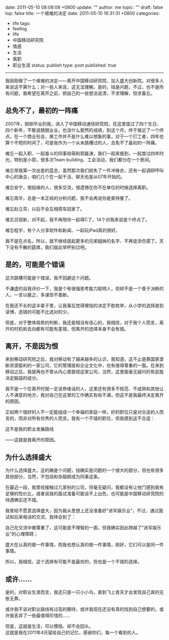 date: 2011-05-10 08:08:08 +0800
update: ""
author: me
topic: ""
draft: false
top: false
title: 一个艰难的决定
date: 2011-05-10 16:31:31 +0800
categories:
- life
tags:
- feeling
- life
- 中国移动研究院
- 情感
- 生活
- 离职
- 职业生涯
status: publish
type: post
published: true
---
<div>

<p id="internal-source-marker_0.6600217127706856">我刚刚做了一个艰难的决定——离开中国移动研究院，加入盛大创新院。对很多人来说这不算什么；对一些人来说，这无法理解。是的，钱是问题，不过，也不是所有问题，我希望在离开之前，把自己的一些想法说清，不求理解，但求备忘。</p>

<h2>总免不了，最初的一阵痛</h2>

<p>2007年，刚刚毕业的我，进入了中国移动通信研究院，在这里度过了四个生日、四个新年，不敢说兢兢业业，也没什么斐然的成绩，到这个月，终于接近了一个终点。在一个商业社会，换工作并不是什么难以想象的事，对于一个打工者，四年也算个不短的时间了，可是我作为一个从未跳槽过的人，总免不了最初的一阵痛。</p>

<p>难忘一起入职、一起奋斗的同事徐萌和郭磊涛，我们一起来报到，一起度过四年时光，特别是小郭，很多次Team building、工会活动，我们都分在一个房间。</p>

<p>难忘带我第一次出差的蓝总，虽然那次我们损失了一件冲锋衣，还有一起调研呼叫中心的唐总，咱们几个在一起干活、聊天也是从07年开始的。</p>

<p>难忘安宁，很投缘的人，很多交流，很遗憾在你不在单位的时候选择离职。</p>

<p>难忘周华，总是一本正经的分析问题，我不会再说你是奥特曼了。</p>

<p>难忘赵立芬，以后不会互相搭车回家了。</p>

<p>难忘吕锐新，对不起，我不再陪你一起得C了，14个对我来说是个终点了。</p>

<p>难忘程宇，有个人分享软件和新闻、一起玩iPad真的很好。</p>

<p>我不是在点名，所以，就不继续提起更多的兄弟姐妹的名字、不再徒添伤感了。天下没有不散的筵席，我们就此举杯别过吧。</p>

<h2>是的，可能是个错误</h2>

<p>这次跳槽可能是个错误，我不回避这个问题。</p>

<p>不谦虚的自我评价一下，我是个有很强思考能力聪明人，但却不是一个善于决断的人，一言以蔽之，多谋但不善断。</p>

<p>在我还不长的这半辈子里，让我事后觉得懊恼的决定不胜枚举，从小学的选择直到读博，选错的可能不比选对的少。</p>

<p>但是，对于整体局势的判断，我还是相当有信心的，我相信，对于我个人而言，离开的时机和去向都有可能有差错，但离开的选择本身不会有错。</p>

<h2>离开，不是因为恨</h2>

<p>来到移动研究院之后，我对移动有了越来越多的认识，我知道，这不止是靠国家垄断资源盈利的一家公司，它的管理层和企业文化中，也有值得尊重的一面。在来到移动之后，我就再也不曾从内心里鄙视这家公司，当然，这里面毫无疑问的有屁股决定脑袋的成分。</p>

<p>我不是一个在离开时就一定说恭维话的人，这里还有很多不规范、不成熟和其他让人不满意的地方，我对自己在这里的工作确实有些不满，但这不是我最终决定离开的原因。</p>

<p>正如两个很好的人不一定能组成一个幸福的家庭一样，好的职位只是对合适的人而言的，而非对所有优秀的人而言。我有一个不错的职位，但我感到这不合适：</p>

<p>这不是我的职业发展路线</p>

<p>——这就是我离开的原因。</p>

<h2>为什么选择盛大</h2>

<p>为什么选择盛大，这的确是个问题，钱确实是问题的一个很大的部分，但也有很多其他部分，当然，不包括和张靓颖成为同事这条。</p>

<p>在最近一段，我曾经接触过几家别的公司，但毫无疑问，我都没有让他门感到我有足够的性价比，或者说我的面试准备可能谈不上出色，也可能是中国移动研究院的待遇确实还不错。</p>

<p>我曾经不愿意选择盛大，因为我从思想上还没准备好“进军娱乐业”，不过，通过面试和后来电话的交流，我体会到了：</p>

<p>自己在交流中被尊重了，这可能是不理智的一面，但我确实因此跨越了“进军娱乐业”的心理障碍；</p>

<p>盛大在认真的做一件事情，而我也想认真的做一件事情，刚好，它们可以是同一件事情。</p>

<p>所以，我相信，这个选择有可能不是最优的，但也是一个不错的选择。</p>

<h2>或许……</h2>

<p>是的，对职业生涯而言，我还只是一只小小鸟，直到飞上青天才会发现自己真的无依无靠。</p>

<p>或许我不该对职业路线有过高的期待，或许我现在还没有真的找到自己想要的，或许我丢弃了一些最值得珍惜的……</p>

<p>但是，这就是生活，可以懊恼，却不会回头。<br />
这就是我在2011年4月留给自己的记忆，感谢你们，每一个看到的人。</p>

</div>

<p>&nbsp;</p>
